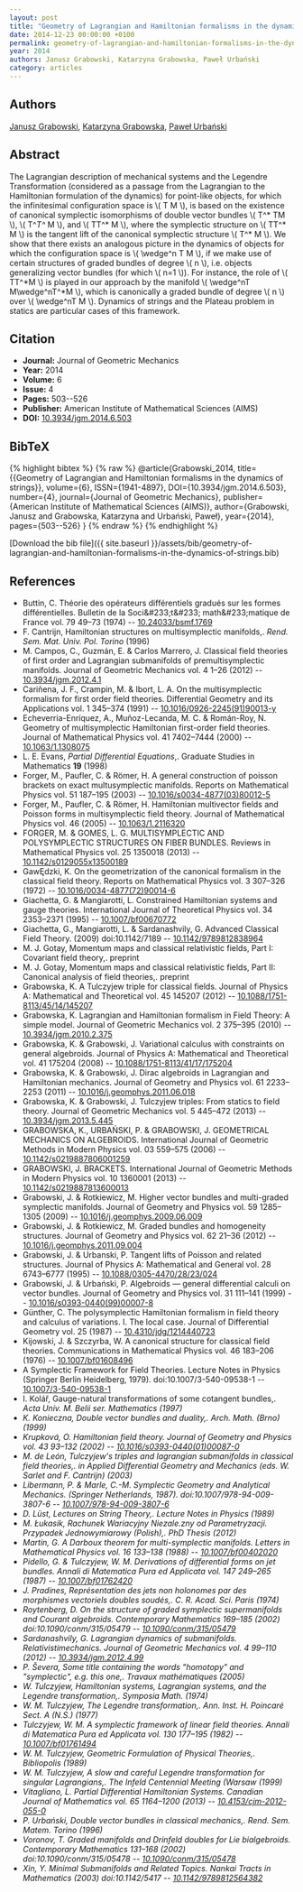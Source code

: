 ```yaml
---
layout: post
title: "Geometry of Lagrangian and Hamiltonian formalisms in the dynamics of strings"
date: 2014-12-23 00:00:00 +0100
permalink: geometry-of-lagrangian-and-hamiltonian-formalisms-in-the-dynamics-of-strings
year: 2014
authors: Janusz Grabowski, Katarzyna Grabowska, Paweł Urbański
category: articles
---
```

 
## Authors
[Janusz Grabowski](authors/janusz-grabowski), [Katarzyna Grabowska](authors/katarzyna-grabowska), [Paweł Urbański](authors/paweł-urbanski)
 
## Abstract
The Lagrangian description of mechanical systems and the Legendre Transformation (considered as a passage from the Lagrangian to the Hamiltonian formulation of the dynamics) for point-like objects, for which the infinitesimal configuration space is \\( T M \\), is based on the existence of canonical symplectic isomorphisms of double vector bundles \\( T^* TM \\), \\( T^*T^* M \\), and \\( TT^* M \\), where the symplectic structure on \\( TT^* M \\) is the tangent lift of the canonical symplectic structure \\( T^* M \\). We show that there exists an analogous picture in the dynamics of objects for which the configuration space is \\( \wedge^n T M \\), if we make use of certain structures of graded bundles of degree \\( n \\), i.e. objects generalizing vector bundles (for which \\( n=1 \\)). For instance, the role of \\( TT^*M \\) is played in our approach by the manifold \\( \wedge^nT M\wedge^nT^*M \\), which is canonically a graded bundle of degree \\( n \\) over \\( \wedge^nT M \\). Dynamics of strings and the Plateau problem in statics are particular cases of this framework.
 
## Citation
- **Journal:** Journal of Geometric Mechanics
- **Year:** 2014
- **Volume:** 6
- **Issue:** 4
- **Pages:** 503--526
- **Publisher:** American Institute of Mathematical Sciences (AIMS)
- **DOI:** [10.3934/jgm.2014.6.503](https://doi.org/10.3934/jgm.2014.6.503)
 
## BibTeX
{% highlight bibtex %}
{% raw %}
@article{Grabowski_2014,
  title={{Geometry of Lagrangian and Hamiltonian formalisms in the dynamics of strings}},
  volume={6},
  ISSN={1941-4897},
  DOI={10.3934/jgm.2014.6.503},
  number={4},
  journal={Journal of Geometric Mechanics},
  publisher={American Institute of Mathematical Sciences (AIMS)},
  author={Grabowski, Janusz and Grabowska, Katarzyna and Urbański, Paweł},
  year={2014},
  pages={503--526}
}
{% endraw %}
{% endhighlight %}
 
[Download the bib file]({{ site.baseurl }}/assets/bib/geometry-of-lagrangian-and-hamiltonian-formalisms-in-the-dynamics-of-strings.bib)
 
## References
- Buttin, C. Théorie des opérateurs différentiels gradués sur les formes différentielles. Bulletin de la Soci&amp;#233;t&amp;#233; math&amp;#233;matique de France vol. 79 49–73 (1974) -- [10.24033/bsmf.1769](https://doi.org/10.24033/bsmf.1769)
- F. Cantrijn, Hamiltonian structures on multisymplectic manifolds,. <em>Rend. Sem. Mat. Univ. Pol. Torino</em> (1996)
- M. Campos, C., Guzmán, E. & Carlos Marrero, J. Classical field theories of first order and Lagrangian submanifolds of premultisymplectic manifolds. Journal of Geometric Mechanics vol. 4 1–26 (2012) -- [10.3934/jgm.2012.4.1](https://doi.org/10.3934/jgm.2012.4.1)
- Cariñena, J. F., Crampin, M. & Ibort, L. A. On the multisymplectic formalism for first order field theories. Differential Geometry and its Applications vol. 1 345–374 (1991) -- [10.1016/0926-2245(91)90013-y](https://doi.org/10.1016/0926-2245(91)90013-y)
- Echeverria-Enrı́quez, A., Muñoz-Lecanda, M. C. & Román-Roy, N. Geometry of multisymplectic Hamiltonian first-order field theories. Journal of Mathematical Physics vol. 41 7402–7444 (2000) -- [10.1063/1.1308075](https://doi.org/10.1063/1.1308075)
- L. E. Evans, <em>Partial Differential Equations</em>,. Graduate Studies in Mathematics <strong>19</strong> (1998)
- Forger, M., Paufler, C. & Römer, H. A general construction of poisson brackets on exact multusymplectic manifolds. Reports on Mathematical Physics vol. 51 187–195 (2003) -- [10.1016/s0034-4877(03)80012-5](https://doi.org/10.1016/s0034-4877(03)80012-5)
- Forger, M., Paufler, C. & Römer, H. Hamiltonian multivector fields and Poisson forms in multisymplectic field theory. Journal of Mathematical Physics vol. 46 (2005) -- [10.1063/1.2116320](https://doi.org/10.1063/1.2116320)
- FORGER, M. & GOMES, L. G. MULTISYMPLECTIC AND POLYSYMPLECTIC STRUCTURES ON FIBER BUNDLES. Reviews in Mathematical Physics vol. 25 1350018 (2013) -- [10.1142/s0129055x13500189](https://doi.org/10.1142/s0129055x13500189)
- GawĘdzki, K. On the geometrization of the canonical formalism in the classical field theory. Reports on Mathematical Physics vol. 3 307–326 (1972) -- [10.1016/0034-4877(72)90014-6](https://doi.org/10.1016/0034-4877(72)90014-6)
- Giachetta, G. & Mangiarotti, L. Constrained Hamiltonian systems and gauge theories. International Journal of Theoretical Physics vol. 34 2353–2371 (1995) -- [10.1007/bf00670772](https://doi.org/10.1007/bf00670772)
- Giachetta, G., Mangiarotti, L. & Sardanashvily, G. Advanced Classical Field Theory. (2009) doi:10.1142/7189 -- [10.1142/9789812838964](https://doi.org/10.1142/9789812838964)
- M. J. Gotay, Momentum maps and classical relativistic fields, Part I: Covariant field theory,. preprint
- M. J. Gotay, Momentum maps and classical relativistic fields, Part II: Canonical analysis of field theories,. preprint
- Grabowska, K. A Tulczyjew triple for classical fields. Journal of Physics A: Mathematical and Theoretical vol. 45 145207 (2012) -- [10.1088/1751-8113/45/14/145207](https://doi.org/10.1088/1751-8113/45/14/145207)
- Grabowska, K. Lagrangian and Hamiltonian formalism in Field Theory:  A simple model. Journal of Geometric Mechanics vol. 2 375–395 (2010) -- [10.3934/jgm.2010.2.375](https://doi.org/10.3934/jgm.2010.2.375)
- Grabowska, K. & Grabowski, J. Variational calculus with constraints on general algebroids. Journal of Physics A: Mathematical and Theoretical vol. 41 175204 (2008) -- [10.1088/1751-8113/41/17/175204](https://doi.org/10.1088/1751-8113/41/17/175204)
- Grabowska, K. & Grabowski, J. Dirac algebroids in Lagrangian and Hamiltonian mechanics. Journal of Geometry and Physics vol. 61 2233–2253 (2011) -- [10.1016/j.geomphys.2011.06.018](https://doi.org/10.1016/j.geomphys.2011.06.018)
- Grabowska, K. & Grabowski, J. Tulczyjew triples: From statics to field theory. Journal of Geometric Mechanics vol. 5 445–472 (2013) -- [10.3934/jgm.2013.5.445](https://doi.org/10.3934/jgm.2013.5.445)
- GRABOWSKA, K., URBAŃSKI, P. & GRABOWSKI, J. GEOMETRICAL MECHANICS ON ALGEBROIDS. International Journal of Geometric Methods in Modern Physics vol. 03 559–575 (2006) -- [10.1142/s0219887806001259](https://doi.org/10.1142/s0219887806001259)
- GRABOWSKI, J. BRACKETS. International Journal of Geometric Methods in Modern Physics vol. 10 1360001 (2013) -- [10.1142/s0219887813600013](https://doi.org/10.1142/s0219887813600013)
- Grabowski, J. & Rotkiewicz, M. Higher vector bundles and multi-graded symplectic manifolds. Journal of Geometry and Physics vol. 59 1285–1305 (2009) -- [10.1016/j.geomphys.2009.06.009](https://doi.org/10.1016/j.geomphys.2009.06.009)
- Grabowski, J. & Rotkiewicz, M. Graded bundles and homogeneity structures. Journal of Geometry and Physics vol. 62 21–36 (2012) -- [10.1016/j.geomphys.2011.09.004](https://doi.org/10.1016/j.geomphys.2011.09.004)
- Grabowski, J. & Urbanski, P. Tangent lifts of Poisson and related structures. Journal of Physics A: Mathematical and General vol. 28 6743–6777 (1995) -- [10.1088/0305-4470/28/23/024](https://doi.org/10.1088/0305-4470/28/23/024)
- Grabowski, J. & Urbański, P. Algebroids — general differential calculi on vector bundles. Journal of Geometry and Physics vol. 31 111–141 (1999) -- [10.1016/s0393-0440(99)00007-8](https://doi.org/10.1016/s0393-0440(99)00007-8)
- Günther, C. The polysymplectic Hamiltonian formalism in field theory and calculus of variations. I. The local case. Journal of Differential Geometry vol. 25 (1987) -- [10.4310/jdg/1214440723](https://doi.org/10.4310/jdg/1214440723)
- Kijowski, J. & Szczyrba, W. A canonical structure for classical field theories. Communications in Mathematical Physics vol. 46 183–206 (1976) -- [10.1007/bf01608496](https://doi.org/10.1007/bf01608496)
- A Symplectic Framework for Field Theories. Lecture Notes in Physics (Springer Berlin Heidelberg, 1979). doi:10.1007/3-540-09538-1 -- [10.1007/3-540-09538-1](https://doi.org/10.1007/3-540-09538-1)
- I. Kolář, Gauge-natural transformations of some cotangent bundles,. <em>Acta Univ. M. Belii ser. Mathematics (1997)
- K. Konieczna, Double vector bundles and duality,. <em>Arch. Math. (Brno) (1999)
- Krupková, O. Hamiltonian field theory. Journal of Geometry and Physics vol. 43 93–132 (2002) -- [10.1016/s0393-0440(01)00087-0](https://doi.org/10.1016/s0393-0440(01)00087-0)
- M. de León, Tulczyjew's triples and lagrangian submanifolds in classical field theories,. in <em>Applied Differential Geometry and Mechanics (eds. W. Sarlet and F. Cantrijn) (2003)
- Libermann, P. & Marle, C.-M. Symplectic Geometry and Analytical Mechanics. (Springer Netherlands, 1987). doi:10.1007/978-94-009-3807-6 -- [10.1007/978-94-009-3807-6](https://doi.org/10.1007/978-94-009-3807-6)
- D. Lüst, <em>Lectures on String Theory</em>,. Lecture Notes in Physics (1989)
- M. Łukasik, <em>Rachunek Wariacyjny Niezale.zny od Parametryzacji. Przypadek Jednowymiarowy</em> (Polish),. PhD Thesis (2012)
- Martin, G. A Darboux theorem for multi-symplectic manifolds. Letters in Mathematical Physics vol. 16 133–138 (1988) -- [10.1007/bf00402020](https://doi.org/10.1007/bf00402020)
- Pidello, G. & Tulczyjew, W. M. Derivations of differential forms on jet bundles. Annali di Matematica Pura ed Applicata vol. 147 249–265 (1987) -- [10.1007/bf01762420](https://doi.org/10.1007/bf01762420)
- J. Pradines, Représentation des jets non holonomes par des morphismes vectoriels doubles soudés,. <em>C. R. Acad. Sci. Paris (1974)
- Roytenberg, D. On the structure of graded symplectic supermanifolds and Courant algebroids. Contemporary Mathematics 169–185 (2002) doi:10.1090/conm/315/05479 -- [10.1090/conm/315/05479](https://doi.org/10.1090/conm/315/05479)
- Sardanashvily, G. Lagrangian dynamics of submanifolds. Relativistimechanics. Journal of Geometric Mechanics vol. 4 99–110 (2012) -- [10.3934/jgm.2012.4.99](https://doi.org/10.3934/jgm.2012.4.99)
- P. Ševera, Some title containing the words "homotopy" and "symplectic", e.g. this one,. <em>Travaux mathématiques</em> (2005)
- W. Tulczyjew, Hamiltonian systems, Lagrangian systems, and the Legendre transformation,. <em>Symposia Math. (1974)
- W. M. Tulczyjew, The Legendre transformation,. <em>Ann. Inst. H. Poincaré Sect. A (N.S.) (1977)
- Tulczyjew, W. M. A symplectic framework of linear field theories. Annali di Matematica Pura ed Applicata vol. 130 177–195 (1982) -- [10.1007/bf01761494](https://doi.org/10.1007/bf01761494)
- W. M. Tulczyjew, <em>Geometric Formulation of Physical Theories</em>,. Bibliopolis (1989)
- W. M. Tulczyjew, A slow and careful Legendre transformation for singular Lagrangians,. <em>The Infeld Centennial Meeting (Warsaw (1999)
- Vitagliano, L. Partial Differential Hamiltonian Systems. Canadian Journal of Mathematics vol. 65 1164–1200 (2013) -- [10.4153/cjm-2012-055-0](https://doi.org/10.4153/cjm-2012-055-0)
- P. Urbański, Double vector bundles in classical mechanics,. <em>Rend. Sem. Matem. Torino (1996)
- Voronov, T. Graded manifolds and Drinfeld doubles for Lie bialgebroids. Contemporary Mathematics 131–168 (2002) doi:10.1090/conm/315/05478 -- [10.1090/conm/315/05478](https://doi.org/10.1090/conm/315/05478)
- Xin, Y. Minimal Submanifolds and Related Topics. Nankai Tracts in Mathematics (2003) doi:10.1142/5417 -- [10.1142/9789812564382](https://doi.org/10.1142/9789812564382)

